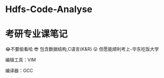 # Hdfs-Code-Analyse
# 考研专业课笔记 
:joy:不要偷看哈
:sunglasses: 包含数据结构,C语言(K&R)
:stuck_out_tongue: 但愿能顺利考上-华东吃饭大学
    
编辑工具：VIM 

编译器：GCC
